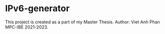 # IPv6-generator
This project is created as a part of my Master Thesis.
<space>Author: Viet Anh Phan MPC-IBE 2021-2023.<space>
